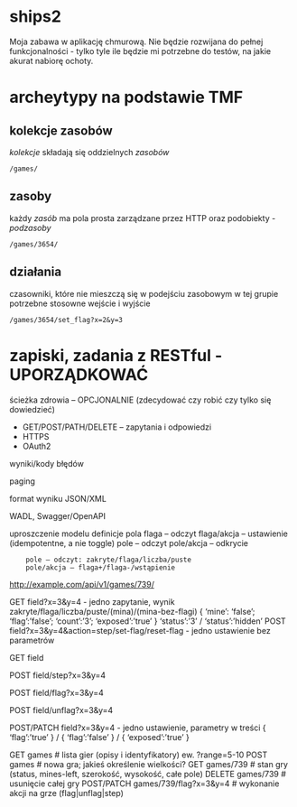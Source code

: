 # ships2

Moja zabawa w aplikację chmurową. 
Nie będzie rozwijana do pełnej funkcjonalności - tylko tyle ile będzie mi potrzebne do testów, na jakie akurat nabiorę ochoty.

# archeytypy na podstawie TMF

## kolekcje zasobów
*kolekcje* składają się oddzielnych *zasobów*

	/games/

## zasoby
każdy _zasób_ ma pola prosta zarządzane przez HTTP oraz podobiekty - _podzasoby_

	/games/3654/

## działania
czasowniki, które nie mieszczą się w podejściu zasobowym
w tej grupie potrzebne stosowne wejście i wyjście

	/games/3654/set_flag?x=2&y=3

# zapiski, zadania z RESTful - UPORZĄDKOWAĆ
ścieżka zdrowia – OPCJONALNIE (zdecydować czy robić czy tylko się dowiedzieć)

* GET/POST/PATH/DELETE – zapytania i odpowiedzi
* HTTPS
* OAuth2

wyniki/kody błędów

paging

format wyniku JSON/XML

WADL, Swagger/OpenAPI

uproszczenie modelu
definicje pola
		flaga – odczyt
		flaga/akcja – ustawienie (idempotentne, a nie toggle)
		pole – odczyt 
		pole/akcja – odkrycie

		pole – odczyt: zakryte/flaga/liczba/puste
		pole/akcja – flaga+/flaga-/wstąpienie

http://example.com/api/v1/games/739/       

GET field?x=3&y=4        - jedno zapytanie, wynik zakryte/flaga/liczba/puste/(mina)/(mina-bez-flagi)
{ ‘mine’: ‘false’; ‘flag’:’false’; ‘count’:’3’; ‘exposed’:’true’ }
‘status’:’3’ / ‘status’:’hidden’
POST field?x=3&y=4&action=step/set-flag/reset-flag      - jedno ustawienie bez parametrów


GET field

POST field/step?x=3&y=4

POST field/flag?x=3&y=4 

POST field/unflag?x=3&y=4


POST/PATCH field?x=3&y=4     - jedno ustawienie, parametry w treści 
{ ‘flag’:’true’ } / { ‘flag’:’false’ } / { ‘exposed’:’true’ }

GET games    		# lista gier (opisy i identyfikatory)
ew. ?range=5-10
POST games		# nowa gra; jakieś określenie wielkości?
GET games/739     	# stan gry (status, mines-left, szerokość, wysokość, całe pole) 
DELETE games/739	# usunięcie całej gry
POST/PATCH games/739/flag?x=3&y=4		# wykonanie akcji na grze (flag|unflag|step)

